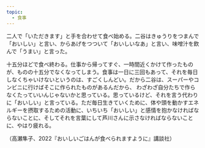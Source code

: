 ```yaml
---
topic:
  - 食事
---
```

二人で「いただきます」と手を合わせて食べ始める。二谷はきゅうりをつまんで「おいしい」と言い、からあげをつついて「おいしいなあ」と言い、味噌汁を飲んで「うまい」と言った。

十五分ほどで食べ終わる。仕事から帰ってすぐ、一時間近くかけて作ったものが、ものの十五分でなくなってしまう。食事は一日に三回もあって、それを毎日しなくちゃいけないというのは、すごくしんどい。だから二谷は、スーパーやコンビニに行けばそこに作られたものがあるんだから、 わざわざ自分たちで作らなくたっていいんじゃないかと思っている。思っているけど、それを言う代わりに「おいしい」と言っている。ただ毎日生きていくために、体や頭を動かすエネルギーを摂取するための活動に、いちいち「おいしい」と感情を抱かなければならないことに、そしてそれを言葉にして芦川さんに示さなければならないことに、やはり疲れる。

（高瀬隼子、2022『おいしいごはんが食べられますように』講談社）